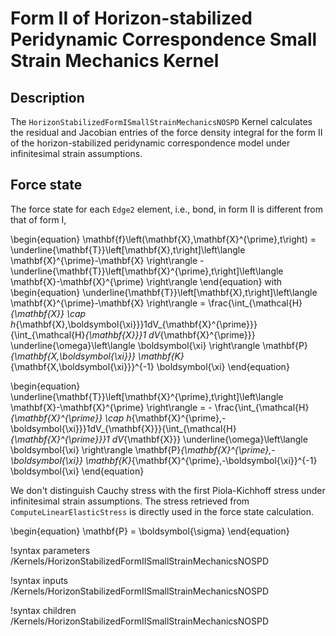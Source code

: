 # Form II of Horizon-stabilized Peridynamic Correspondence Small Strain Mechanics Kernel

## Description

The `HorizonStabilizedFormISmallStrainMechanicsNOSPD` Kernel calculates the residual and Jacobian entries of the force density integral for the form II of the horizon-stabilized peridynamic correspondence model under infinitesimal strain assumptions.

## Force state

The force state for each `Edge2` element, i.e., bond, in form II is different from that of form I,

\begin{equation}
  \mathbf{f}\left(\mathbf{X},\mathbf{X}^{\prime},t\right) = \underline{\mathbf{T}}\left[\mathbf{X},t\right]\left\langle \mathbf{X}^{\prime}-\mathbf{X} \right\rangle - \underline{\mathbf{T}}\left[\mathbf{X}^{\prime},t\right]\left\langle \mathbf{X}-\mathbf{X}^{\prime} \right\rangle
\end{equation}
with
\begin{equation}
  \underline{\mathbf{T}}\left[\mathbf{X},t\right]\left\langle \mathbf{X}^{\prime}-\mathbf{X} \right\rangle =
   \frac{\int_{\mathcal{H}_{\mathbf{X}} \cap h_{\mathbf{X},\boldsymbol{\xi}}}1dV_{\mathbf{X}^{\prime}}}{\int_{\mathcal{H}_{\mathbf{X}}}1 dV_{\mathbf{X}^{\prime}}} \underline{\omega}\left\langle \boldsymbol{\xi} \right\rangle \mathbf{P}_{\mathbf{X,\boldsymbol{\xi}}} \mathbf{K}_{\mathbf{X,\boldsymbol{\xi}}}^{-1} \boldsymbol{\xi}
\end{equation}

\begin{equation}
  \underline{\mathbf{T}}\left[\mathbf{X}^{\prime},t\right]\left\langle \mathbf{X}-\mathbf{X}^{\prime} \right\rangle = - \frac{\int_{\mathcal{H}_{\mathbf{X}^{\prime}} \cap h_{\mathbf{X}^{\prime},-\boldsymbol{\xi}}}1dV_{\mathbf{X}}}{\int_{\mathcal{H}_{\mathbf{X}^{\prime}}}1 dV_{\mathbf{X}}} \underline{\omega}\left\langle \boldsymbol{\xi} \right\rangle \mathbf{P}_{\mathbf{X}^{\prime},-\boldsymbol{\xi}} \mathbf{K}_{\mathbf{X}^{\prime},-\boldsymbol{\xi}}^{-1} \boldsymbol{\xi}
\end{equation}

We don't distinguish Cauchy stress with the first Piola-Kichhoff stress under infinitesimal strain assumptions. The stress retrieved from `ComputeLinearElasticStress` is directly used in the force state calculation.

\begin{equation}
  \mathbf{P} = \boldsymbol{\sigma}
\end{equation}

!syntax parameters /Kernels/HorizonStabilizedFormIISmallStrainMechanicsNOSPD

!syntax inputs /Kernels/HorizonStabilizedFormIISmallStrainMechanicsNOSPD

!syntax children /Kernels/HorizonStabilizedFormIISmallStrainMechanicsNOSPD
